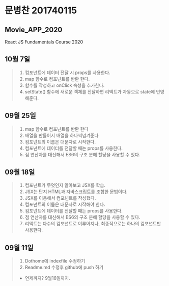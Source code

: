 # 문병찬 201740115
## Movie_APP_2020
React JS Fundamentals Course 2020

## 10월 7일
>1. 컴포넌트에 데이터 전달 시 props를 사용한다.
>2. map 함수로 컴포넌트를 반환 한다.
>3. 함수를 작성하고 onClick 속성을 추가한다.
>4. setState() 함수에 새로운 객체를 전달하면 리액트가 자동으로 state에 반영해준다.

## 09월 25일
>1. map 함수로 컴포넌트를 반환 한다
>2. 배열을 만들어서 배열을 하나씩넘겨준다
>3. 컴포넌트의 이름은 대문자로 시작한다.
>4. 컴포넌트에 데이터를 전달할 때는 props를 사용한다.
>5. 점 연산자를 대신해서 ES6의 구조 분해 할당을 사용할 수 있다.

## 09월 18일
>1. 컴포넌트가 무엇인지 알아보고 JSX를 학습.
>2. JSX는 단지 HTML과 자바스크립트를 조합한 문법이다.
>3. JSX를 이용해서 컴포넌트를 작성했다.
>4. 컴포넌트의 이름은 대문자로 시작해야 한다.
>5. 컴포넌트에 데이터를 전달할 때는 props를 사용한다.
>6. 점 연산자를 대신해서 ES6의 구조 분해 할당을 사용할 수 있다.
>7. 리액트는 다수의 컴포넌트로 이루어지나, 최종적으로는 하나의 컴포넌트만
사용한다.

## 09월 11일
>1. Dothome에 indexfile 수정하기
>2. Readme.md 수정후 github에 push 하기
>* 언제까지? 9월16일까지.

